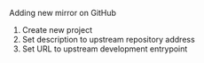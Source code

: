 Adding new mirror on GitHub

1. Create new project
2. Set description to upstream repository address
3. Set URL to upstream development entrypoint
